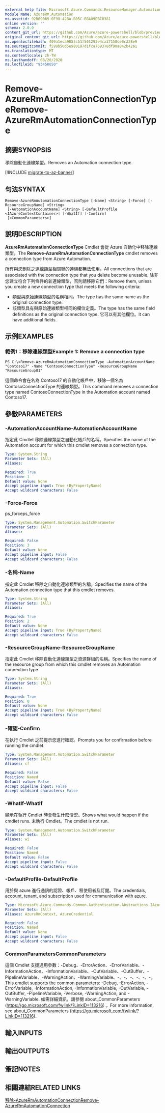 ```yaml
---
external help file: Microsoft.Azure.Commands.ResourceManager.Automation.dll-Help.xml
Module Name: AzureRM.Automation
ms.assetid: 92B69069-0F98-428A-B05C-BBA09EBC0381
online version: ''
schema: 2.0.0
content_git_url: https://github.com/Azure/azure-powershell/blob/preview/src/ResourceManager/Automation/Commands.Automation/help/Remove-AzureRmAutomationConnectionType.md
original_content_git_url: https://github.com/Azure/azure-powershell/blob/preview/src/ResourceManager/Automation/Commands.Automation/help/Remove-AzureRmAutomationConnectionType.md
ms.openlocfilehash: 409a1eca9083c51f501293e4ca37150ce0c328e9
ms.sourcegitcommit: f599b50d5e980197d1fca769378df90a842b42a1
ms.translationtype: MT
ms.contentlocale: zh-TW
ms.lasthandoff: 08/20/2020
ms.locfileid: "93450050"
---
```

# <span data-ttu-id="27b31-101">Remove-AzureRmAutomationConnectionType</span><span class="sxs-lookup"><span data-stu-id="27b31-101">Remove-AzureRmAutomationConnectionType</span></span>

## <span data-ttu-id="27b31-102">摘要</span><span class="sxs-lookup"><span data-stu-id="27b31-102">SYNOPSIS</span></span>
<span data-ttu-id="27b31-103">移除自動化連線類型。</span><span class="sxs-lookup"><span data-stu-id="27b31-103">Removes an Automation connection type.</span></span>

[!INCLUDE [migrate-to-az-banner](../../includes/migrate-to-az-banner.md)]

## <span data-ttu-id="27b31-104">句法</span><span class="sxs-lookup"><span data-stu-id="27b31-104">SYNTAX</span></span>

```
Remove-AzureRmAutomationConnectionType [-Name] <String> [-Force] [-ResourceGroupName] <String>
 [-AutomationAccountName] <String> [-DefaultProfile <IAzureContextContainer>] [-WhatIf] [-Confirm]
 [<CommonParameters>]
```

## <span data-ttu-id="27b31-105">說明</span><span class="sxs-lookup"><span data-stu-id="27b31-105">DESCRIPTION</span></span>
<span data-ttu-id="27b31-106">**AzureRmAutomationConnectionType** Cmdlet 會從 Azure 自動化中移除連線類型。</span><span class="sxs-lookup"><span data-stu-id="27b31-106">The **Remove-AzureRmAutomationConnectionType** cmdlet removes a connection type from Azure Automation.</span></span>

<span data-ttu-id="27b31-107">所有與您刪除之連線類型相關聯的連線都無法使用。</span><span class="sxs-lookup"><span data-stu-id="27b31-107">All connections that are associated with the connection type that you delete become unusable.</span></span>
<span data-ttu-id="27b31-108">除非您建立符合下列條件的新連線類型，否則請移除它們：</span><span class="sxs-lookup"><span data-stu-id="27b31-108">Remove them, unless you create a new connection type that meets the following criteria:</span></span> 

- <span data-ttu-id="27b31-109">類型與原始連線類型的名稱相同。</span><span class="sxs-lookup"><span data-stu-id="27b31-109">The type has the same name as the original connection type.</span></span> 
- <span data-ttu-id="27b31-110">該類型具有與原始連線類型相同的欄位定義。</span><span class="sxs-lookup"><span data-stu-id="27b31-110">The type has the same field definitions as the original connection type.</span></span>
<span data-ttu-id="27b31-111">它可以有其他欄位。</span><span class="sxs-lookup"><span data-stu-id="27b31-111">It can have additional fields.</span></span>

## <span data-ttu-id="27b31-112">示例</span><span class="sxs-lookup"><span data-stu-id="27b31-112">EXAMPLES</span></span>

### <span data-ttu-id="27b31-113">範例1：移除連線類型</span><span class="sxs-lookup"><span data-stu-id="27b31-113">Example 1: Remove a connection type</span></span>
```
PS C:\>Remove-AzureRmAutomationConnectionType -AutomationAccountName "Contoso17" -Name "ContosoConnectionType" -ResourceGroupName "ResourceGroup01"
```

<span data-ttu-id="27b31-114">這個命令會在名為 Contoso17 的自動化帳戶中，移除一個名為 ContosoConnectionType 的連線類型。</span><span class="sxs-lookup"><span data-stu-id="27b31-114">This command removes a connection type named ContosoConnectionType in the Automation account named Contoso17.</span></span>

## <span data-ttu-id="27b31-115">參數</span><span class="sxs-lookup"><span data-stu-id="27b31-115">PARAMETERS</span></span>

### <span data-ttu-id="27b31-116">-AutomationAccountName</span><span class="sxs-lookup"><span data-stu-id="27b31-116">-AutomationAccountName</span></span>
<span data-ttu-id="27b31-117">指定此 Cmdlet 移除連線類型之自動化帳戶的名稱。</span><span class="sxs-lookup"><span data-stu-id="27b31-117">Specifies the name of the Automation account for which this cmdlet removes a connection type.</span></span>

```yaml
Type: System.String
Parameter Sets: (All)
Aliases: 

Required: True
Position: 1
Default value: None
Accept pipeline input: True (ByPropertyName)
Accept wildcard characters: False
```

### <span data-ttu-id="27b31-118">-Force</span><span class="sxs-lookup"><span data-stu-id="27b31-118">-Force</span></span>
<span data-ttu-id="27b31-119">ps_force</span><span class="sxs-lookup"><span data-stu-id="27b31-119">ps_force</span></span>

```yaml
Type: System.Management.Automation.SwitchParameter
Parameter Sets: (All)
Aliases: 

Required: False
Position: 3
Default value: None
Accept pipeline input: False
Accept wildcard characters: False
```

### <span data-ttu-id="27b31-120">-名稱</span><span class="sxs-lookup"><span data-stu-id="27b31-120">-Name</span></span>
<span data-ttu-id="27b31-121">指定此 Cmdlet 移除之自動化連線類型的名稱。</span><span class="sxs-lookup"><span data-stu-id="27b31-121">Specifies the name of the Automation connection type that this cmdlet removes.</span></span>

```yaml
Type: System.String
Parameter Sets: (All)
Aliases: 

Required: True
Position: 2
Default value: None
Accept pipeline input: True (ByPropertyName)
Accept wildcard characters: False
```

### <span data-ttu-id="27b31-122">-ResourceGroupName</span><span class="sxs-lookup"><span data-stu-id="27b31-122">-ResourceGroupName</span></span>
<span data-ttu-id="27b31-123">指定此 Cmdlet 移除自動化連線類型之資源群組的名稱。</span><span class="sxs-lookup"><span data-stu-id="27b31-123">Specifies the name of the resource group from which this cmdlet removes an Automation connection type.</span></span>

```yaml
Type: System.String
Parameter Sets: (All)
Aliases: 

Required: True
Position: 0
Default value: None
Accept pipeline input: True (ByPropertyName)
Accept wildcard characters: False
```

### <span data-ttu-id="27b31-124">-確認</span><span class="sxs-lookup"><span data-stu-id="27b31-124">-Confirm</span></span>
<span data-ttu-id="27b31-125">在執行 Cmdlet 之前提示您進行確認。</span><span class="sxs-lookup"><span data-stu-id="27b31-125">Prompts you for confirmation before running the cmdlet.</span></span>

```yaml
Type: System.Management.Automation.SwitchParameter
Parameter Sets: (All)
Aliases: cf

Required: False
Position: Named
Default value: False
Accept pipeline input: False
Accept wildcard characters: False
```

### <span data-ttu-id="27b31-126">-WhatIf</span><span class="sxs-lookup"><span data-stu-id="27b31-126">-WhatIf</span></span>
<span data-ttu-id="27b31-127">顯示在執行 Cmdlet 時會發生什麼情況。</span><span class="sxs-lookup"><span data-stu-id="27b31-127">Shows what would happen if the cmdlet runs.</span></span>
<span data-ttu-id="27b31-128">未執行 Cmdlet。</span><span class="sxs-lookup"><span data-stu-id="27b31-128">The cmdlet is not run.</span></span>

```yaml
Type: System.Management.Automation.SwitchParameter
Parameter Sets: (All)
Aliases: wi

Required: False
Position: Named
Default value: False
Accept pipeline input: False
Accept wildcard characters: False
```

### <span data-ttu-id="27b31-129">-DefaultProfile</span><span class="sxs-lookup"><span data-stu-id="27b31-129">-DefaultProfile</span></span>
<span data-ttu-id="27b31-130">用於與 azure 進行通訊的認證、帳戶、租使用者及訂閱。</span><span class="sxs-lookup"><span data-stu-id="27b31-130">The credentials, account, tenant, and subscription used for communication with azure.</span></span>

```yaml
Type: Microsoft.Azure.Commands.Common.Authentication.Abstractions.IAzureContextContainer
Parameter Sets: (All)
Aliases: AzureRmContext, AzureCredential

Required: False
Position: Named
Default value: None
Accept pipeline input: False
Accept wildcard characters: False
```

### <span data-ttu-id="27b31-131">CommonParameters</span><span class="sxs-lookup"><span data-stu-id="27b31-131">CommonParameters</span></span>
<span data-ttu-id="27b31-132">這個 Cmdlet 支援通用參數：-Debug、-ErrorAction、-ErrorVariable、-InformationAction、-InformationVariable、-OutVariable、-OutBuffer、-PipelineVariable、-WarningAction、-WarningVariable、-、-、-、-、-、-。</span><span class="sxs-lookup"><span data-stu-id="27b31-132">This cmdlet supports the common parameters: -Debug, -ErrorAction, -ErrorVariable, -InformationAction, -InformationVariable, -OutVariable, -OutBuffer, -PipelineVariable, -Verbose, -WarningAction, and -WarningVariable.</span></span> <span data-ttu-id="27b31-133">如需詳細資訊，請參閱 about_CommonParameters (https://go.microsoft.com/fwlink/?LinkID=113216) 。</span><span class="sxs-lookup"><span data-stu-id="27b31-133">For more information, see about_CommonParameters (https://go.microsoft.com/fwlink/?LinkID=113216).</span></span>

## <span data-ttu-id="27b31-134">輸入</span><span class="sxs-lookup"><span data-stu-id="27b31-134">INPUTS</span></span>

## <span data-ttu-id="27b31-135">輸出</span><span class="sxs-lookup"><span data-stu-id="27b31-135">OUTPUTS</span></span>

## <span data-ttu-id="27b31-136">筆記</span><span class="sxs-lookup"><span data-stu-id="27b31-136">NOTES</span></span>

## <span data-ttu-id="27b31-137">相關連結</span><span class="sxs-lookup"><span data-stu-id="27b31-137">RELATED LINKS</span></span>

[<span data-ttu-id="27b31-138">移除-AzureRmAutomationConnection</span><span class="sxs-lookup"><span data-stu-id="27b31-138">Remove-AzureRmAutomationConnection</span></span>](./Remove-AzureRMAutomationConnection.md)



